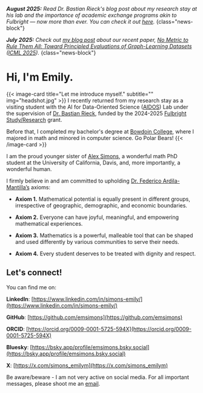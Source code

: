 ***August 2025:*** *Read Dr. Bastian Rieck's blog post about my research stay at his lab and the importance of academic exchange programs akin to Fulbright — now more than ever. You can check it out [here](https://bastian.rieck.me/blog/2025/fulbright/).*
{class="news-block"}

***July 2025:*** *Check out [my blog post](https://aidos.group/blog/rings/) about our recent paper, [No Metric to Rule Them All: Toward Principled Evaluations of Graph-Learning Datasets](https://doi.org/10.48550/arXiv.2502.02379) ([ICML 2025](https://icml.cc/)).*
{class="news-block"}

# Hi, I'm Emily.

{{< image-card title="Let me introduce myself." subtitle="" img="headshot.jpg" >}}
I recently returned from my research stay as a visiting student with the AI for Data-Oriented Science ([AIDOS](https://aidos.group/)) Lab under the supervision of [Dr. Bastian Rieck](https://bastian.rieck.me/), funded by the 2024-2025 [Fulbright Study/Research](https://us.fulbrightonline.org/) grant. 

Before that, I completed my bachelor's degree at [Bowdoin College](https://www.bowdoin.edu/), where I majored in math and minored in computer science. Go Polar Bears!
{{< /image-card >}}

I am the proud younger sister of [Alex Simons](https://sites.google.com/view/alexandersimons/home?authuser=0), a wonderful math PhD student at the University of California, Davis, and, more importantly, a wonderful human.

I firmly believe in and am committed to upholding [Dr. Federico Ardila-Mantilla’s](https://fardila.com/) axioms:

* **Axiom 1.** Mathematical potential is equally present in different groups, irrespective of geographic, demographic, and economic boundaries.

* **Axiom 2.** Everyone can have joyful, meaningful, and empowering mathematical experiences.

* **Axiom 3.** Mathematics is a powerful, malleable tool that can be shaped and used differently by various communities to serve their needs.

* **Axiom 4.** Every student deserves to be treated with dignity and respect.

## Let's connect!

You can find me on:

**LinkedIn**: [https://www.linkedin.com/in/simons-emily/](https://www.linkedin.com/in/simons-emily/)

**GitHub**: [https://github.com/emsimons](https://github.com/emsimons)

**ORCID**: [https://orcid.org/0009-0001-5725-594X](https://orcid.org/0009-0001-5725-594X)

**Bluesky**: [https://bsky.app/profile/emsimons.bsky.social](https://bsky.app/profile/emsimons.bsky.social)

**X**: [https://x.com/simons_emilym](https://x.com/simons_emilym)

Be aware/beware - I am not very active on social media. For all important messages, please shoot me an [email](mailto:emsimons4@gmail.com).